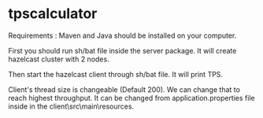 # tpscalculator
Requirements : Maven and Java should be installed on your computer.

First you should run sh/bat file inside the server package. It will create hazelcast cluster with 2 nodes.

Then start the hazelcast client through sh/bat file. It will print TPS.

Client's thread size is changeable (Default 200). We can change that to reach highest throughput. It can be changed from application.properties file inside in the client\src\main\resources.